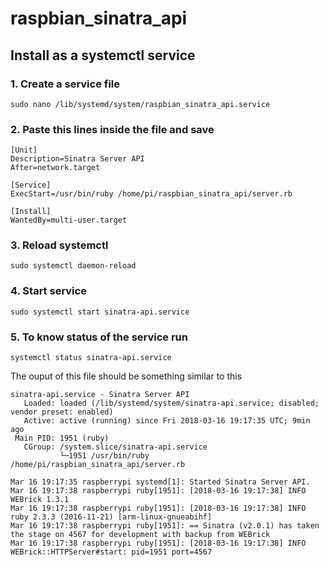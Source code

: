 # raspbian_sinatra_api
## Install as a systemctl service
### 1. Create a service file
  ```
  sudo nano /lib/systemd/system/raspbian_sinatra_api.service
  ```

### 2. Paste this lines inside the file and save
```
[Unit]
Description=Sinatra Server API
After=network.target

[Service]
ExecStart=/usr/bin/ruby /home/pi/raspbian_sinatra_api/server.rb

[Install]
WantedBy=multi-user.target
```

### 3. Reload systemctl
```
sudo systemctl daemon-reload
```

### 4. Start service
```
sudo systemctl start sinatra-api.service
```

### 5. To know status of the service run
```
systemctl status sinatra-api.service
```
The ouput of this file should be something similar to this

```
sinatra-api.service - Sinatra Server API
   Loaded: loaded (/lib/systemd/system/sinatra-api.service; disabled; vendor preset: enabled)
   Active: active (running) since Fri 2018-03-16 19:17:35 UTC; 9min ago
 Main PID: 1951 (ruby)
   CGroup: /system.slice/sinatra-api.service
           └─1951 /usr/bin/ruby /home/pi/raspbian_sinatra_api/server.rb

Mar 16 19:17:35 raspberrypi systemd[1]: Started Sinatra Server API.
Mar 16 19:17:38 raspberrypi ruby[1951]: [2018-03-16 19:17:38] INFO  WEBrick 1.3.1
Mar 16 19:17:38 raspberrypi ruby[1951]: [2018-03-16 19:17:38] INFO  ruby 2.3.3 (2016-11-21) [arm-linux-gnueabihf]
Mar 16 19:17:38 raspberrypi ruby[1951]: == Sinatra (v2.0.1) has taken the stage on 4567 for development with backup from WEBrick
Mar 16 19:17:38 raspberrypi ruby[1951]: [2018-03-16 19:17:38] INFO  WEBrick::HTTPServer#start: pid=1951 port=4567
```
